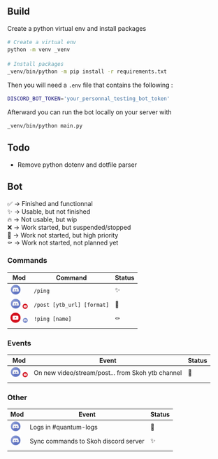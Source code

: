 ## Build
Create a python virtual env and install packages
```sh
# Create a virtual env
python -m venv _venv

# Install packages
_venv/bin/python -m pip install -r requirements.txt
```

Then you will need a `.env` file that contains the following :
```sh
DISCORD_BOT_TOKEN='your_personnal_testing_bot_token'
```

Afterward you can run the bot locally on your server with 
```sh
_venv/bin/python main.py
```


## Todo
- Remove python dotenv and dotfile parser


## Bot

✅ -> Finished and functionnal<br>
✨ -> Usable, but not finished<br>
🔥 -> Not usable, but wip<br>
❌ -> Work started, but suspended/stopped<br>
📌 -> Work not started, but high priority<br>
⚰️ -> Work not started, not planned yet<br>

### Commands
| Mod                                                                                   | Command                    | Status |
|---------------------------------------------------------------------------------------|----------------------------|--------|
| <img src="doc/img/discord.png" width=24px>                                            | `/ping`                    | ✨      |
| <img src="doc/img/discord.png" width=24px> <img src="doc/img/youtube.png" width=12px> | `/post [ytb_url] [format]` | 📌     |
| <img src="doc/img/youtube.png" width=24px> <img src="doc/img/discord.png" width=12px> | `!ping [name]`             | ⚰️     |
|                                                                                       |                            |        |

### Events
| Mod                                                                                   | Event                                             | Status |
|---------------------------------------------------------------------------------------|---------------------------------------------------|--------|
| <img src="doc/img/discord.png" width=24px> <img src="doc/img/youtube.png" width=12px> | On new video/stream/post... from Skoh ytb channel | 📌     |
|                                                                                       |                                                   |        |

### Other
| Mod                                        | Event                                | Status |
|--------------------------------------------|--------------------------------------|--------|
| <img src="doc/img/discord.png" width=24px> | Logs in #quantum-logs                | 📌     |
| <img src="doc/img/discord.png" width=24px> | Sync commands to Skoh discord server | ✨      |
|                                            |                                      |        |
